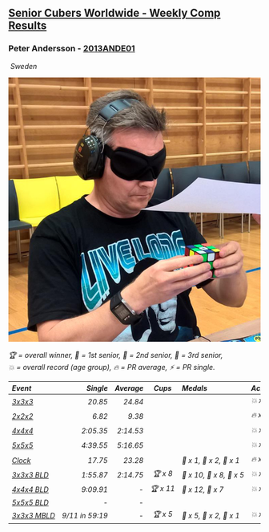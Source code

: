 <style>table {white-space: nowrap;}</style>
<link rel="stylesheet" type="text/css" href="/scw-comp/css/flags.css" />

## [Senior Cubers Worldwide - Weekly Comp Results](/scw-comp/results/)
### Peter Andersson - [2013ANDE01](https://www.worldcubeassociation.org/persons/2013ANDE01)

<i class="flag flag-SE" />&nbsp;Sweden

![Peter Andersson](1485629308.png)

<span style="white-space: nowrap;">🏆 = overall winner</span>, <span style="white-space: nowrap;">🥇 = 1st senior</span>, <span style="white-space: nowrap;">🥈 = 2nd senior</span>, <span style="white-space: nowrap;">🥉 = 3rd senior</span>, <span style="white-space: nowrap;">💥 = overall record (age group)</span>, <span style="white-space: nowrap;">🔥 = PR average</span>, <span style="white-space: nowrap;">⚡ = PR single</span>.

| Event | Single | Average | Cups | Medals | Achievements|
| :-- | --: | --: | :--: | :-- | :-- |
| [3x3x3](333.md) | 20.85 | 24.84 |  |  | 💥 x 1, 🔥 x 4, ⚡ x 4 |
| [2x2x2](222.md) | 6.82 | 9.38 |  |  | 🔥 x 2, ⚡ x 3 |
| [4x4x4](444.md) | 2:05.35 | 2:14.53 |  |  | 💥 x 1, 🔥 x 1, ⚡ x 1 |
| [5x5x5](555.md) | 4:39.55 | 5:16.65 |  |  | 💥 x 1, 🔥 x 1, ⚡ x 1 |
| [Clock](clock.md) | 17.75 | 23.28 |  | 🥇 x 1, 🥈 x 2, 🥉 x 1 | 🔥 x 5, ⚡ x 4 |
| [3x3x3 BLD](333bf.md) | 1:55.87 | 2:14.75 | 🏆 x 8 | 🥇 x 10, 🥈 x 8, 🥉 x 5 | 💥 x 8, 🔥 x 3, ⚡ x 7 |
| [4x4x4 BLD](444bf.md) | 9:09.91 | - | 🏆 x 11 | 🥇 x 12, 🥈 x 7 | 💥 x 6, ⚡ x 6 |
| [5x5x5 BLD](555bf.md) | - | - |  |  |  |
| [3x3x3 MBLD](333mbf.md) | 9/11 in 59:19 | - | 🏆 x 5 | 🥇 x 5, 🥈 x 2, 🥉 x 1 | 💥 x 2, ⚡ x 4 |

<!-- Global site tag (gtag.js) - Google Analytics -->
<script async src="https://www.googletagmanager.com/gtag/js?id=UA-86348435-3"></script>
<script>window.dataLayer = window.dataLayer || []; function gtag() {dataLayer.push(arguments);} gtag('js', new Date()); gtag('config', 'UA-86348435-3');</script>
